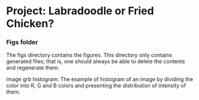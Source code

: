 # Project: Labradoodle or Fried Chicken? 

### Figs folder

The figs directory contains the figures. This directory only contains generated files; that is, one should always be able to delete the contents and regenerate them.

image grb histogram: The example of histogram of an image by dividing the color into R, G and B colors and presenting the distribution of intensity of them.
